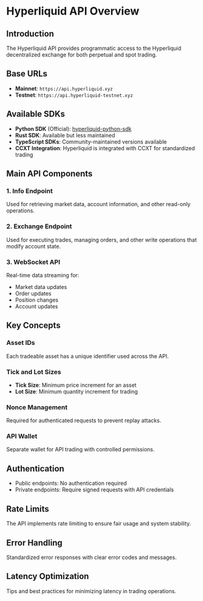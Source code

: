 # Hyperliquid API Overview

## Introduction
The Hyperliquid API provides programmatic access to the Hyperliquid decentralized exchange for both perpetual and spot trading.

## Base URLs
- **Mainnet**: `https://api.hyperliquid.xyz`
- **Testnet**: `https://api.hyperliquid-testnet.xyz`

## Available SDKs
- **Python SDK** (Official): [hyperliquid-python-sdk](https://github.com/hyperliquid-dex/hyperliquid-python-sdk)
- **Rust SDK**: Available but less maintained
- **TypeScript SDKs**: Community-maintained versions available
- **CCXT Integration**: Hyperliquid is integrated with CCXT for standardized trading

## Main API Components

### 1. Info Endpoint
Used for retrieving market data, account information, and other read-only operations.

### 2. Exchange Endpoint
Used for executing trades, managing orders, and other write operations that modify account state.

### 3. WebSocket API
Real-time data streaming for:
- Market data updates
- Order updates
- Position changes
- Account updates

## Key Concepts

### Asset IDs
Each tradeable asset has a unique identifier used across the API.

### Tick and Lot Sizes
- **Tick Size**: Minimum price increment for an asset
- **Lot Size**: Minimum quantity increment for trading

### Nonce Management
Required for authenticated requests to prevent replay attacks.

### API Wallet
Separate wallet for API trading with controlled permissions.

## Authentication
- Public endpoints: No authentication required
- Private endpoints: Require signed requests with API credentials

## Rate Limits
The API implements rate limiting to ensure fair usage and system stability.

## Error Handling
Standardized error responses with clear error codes and messages.

## Latency Optimization
Tips and best practices for minimizing latency in trading operations.